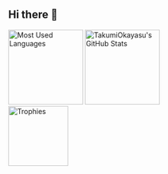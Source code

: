 ## Hi there 👋

<div>
  <img alt="Most Used Languages" height="150px" src="https://github-readme-stats.vercel.app/api/top-langs/?username=TakumiOkayasu&layout=compact&count_private=true&show_icons=true&theme=tokyonight" />
  <img alt="TakumiOkayasu's GitHub Stats" height="150px" src="https://github-readme-stats.vercel.app/api?username=TakumiOkayasu&count_private=true&show_icons=true&theme=tokyonight" />
</div>
<img alt="Trophies" height="120px" src="https://github-profile-trophy.vercel.app/?username=TakumiOkayasu&theme=onedark&column=7" />

<!--
**TakumiOkayasu/TakumiOkayasu** is a ✨ _special_ ✨ repository because its `README.md` (this file) appears on your GitHub profile.

Here are some ideas to get you started:

- 🔭 I’m currently working on ...
- 🌱 I’m currently learning ...
- 👯 I’m looking to collaborate on ...
- 🤔 I’m looking for help with ...
- 💬 Ask me about ...
- 📫 How to reach me: ...
- 😄 Pronouns: ...
- ⚡ Fun fact: ...
-->
